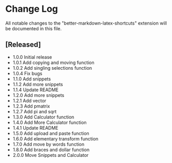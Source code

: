 # Change Log

All notable changes to the "better-markdown-latex-shortcuts" extension will be documented in this file.

## [Released]

- 1.0.0 Initial release
- 1.0.1 Add copying and moving function
- 1.0.2 Add singling selections function
- 1.0.4 Fix bugs
- 1.1.0 Add snippets
- 1.1.2 Add more snippets
- 1.1.4 Update README
- 1.2.0 Add more snippets
- 1.2.1 Add vector
- 1.2.3 Add pmatrix
- 1.2.7 Add pi and sqrt
- 1.3.0 Add Calculator function
- 1.4.0 Add More Calculator function
- 1.4.1 Update README
- 1.5.0 Add upload and paste function
- 1.6.0 Add elementary transform function
- 1.7.0 Add move by words function
- 1.8.0 Add braces and dollar function
- 2.0.0 Move Snippets and Calculator